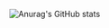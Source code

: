 ![Anurag's GitHub stats](https://github-readme-stats.vercel.app/api?username=Secd0g&show_icons=true&theme=radical)

